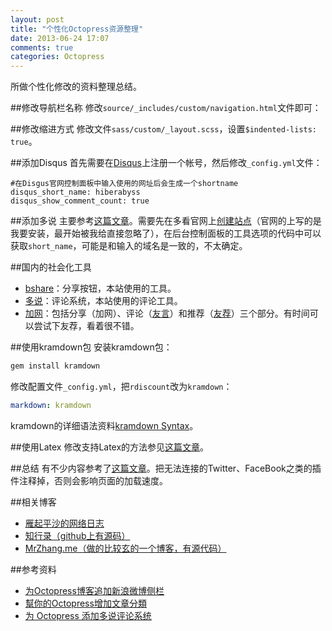 ```yaml
---
layout: post
title: "个性化Octopress资源整理"
date: 2013-06-24 17:07
comments: true
categories: Octopress
---
```

所做个性化修改的资料整理总结。

<!--more-->

##修改导航栏名称
修改`source/_includes/custom/navigation.html`文件即可：

##修改缩进方式
修改文件`sass/custom/_layout.scss`，设置`$indented-lists: true`。

##添加Disqus
首先需要在[Disqus](http://www.disqus.com/)上注册一个帐号，然后修改`_config.yml`文件：

```
#在Disgus官网控制面板中输入使用的网址后会生成一个shortname
disqus_short_name: hiberabyss	
disqus_show_comment_count: true
```

##添加多说
主要参考[这篇文章](http://ihavanna.org/Internet/2013-02/add-duoshuo-commemt-system-into-octopress.html)。需要先在多看官网上[创建站点](http://duoshuo.com/create-site/)（官网的上写的是我要安装，最开始被我给直接忽略了），在后台控制面板的工具选项的代码中可以获取`short_name`，可能是和输入的域名是一致的，不太确定。

##国内的社会化工具
- [bshare](http://www.bshare.cn/)：分享按钮，本站使用的工具。  
- [多说](http://duoshuo.com/)：评论系统，本站使用的评论工具。
- [加网](http://www.jiathis.com/)：包括分享（加网）、评论（[友言](http://www.uyan.cc/)）和推荐（[友荐](http://www.ujian.cc/)）三个部分。有时间可以尝试下友荐，看着很不错。


##使用kramdown包
安装kramdown包：

```ruby
gem install kramdown
```

修改配置文件`_config.yml`，把`rdiscount`改为`kramdown`：

```yaml
markdown: kramdown
```

kramdown的详细语法资料[kramdown Syntax](http://kramdown.rubyforge.org/syntax.html#tables)。

##使用Latex
修改支持Latex的方法参见[这篇文章](http://yanping.me/cn/blog/2012/03/10/octopress-with-latex/)。


##总结
有不少内容参考了[这篇文章](http://www.yanjiuyanjiu.com/blog/20130402/)。把无法连接的Twitter、FaceBook之类的插件注释掉，否则会影响页面的加载速度。 

##相关博客
- [雁起平沙的网络日志](http://yanping.me/cn/)  
- [知行录（github上有源码）](http://whbzju.github.io/)
- [MrZhang.me（做的比较玄的一个博客，有源代码）](http://mrzhang.me/)

##参考资料
* [为Octopress博客追加新浪微博侧栏](http://programus.github.io/blog/2012/03/03/add-weibo-sidebar-into-octopress/)  
* [幫你的Octopress增加文章分類](http://blog.eddie.com.tw/2011/12/05/add-catetories-to-sidebar-in-octopress/)
* [为 Octopress 添加多说评论系统](http://ihavanna.org/Internet/2013-02/add-duoshuo-commemt-system-into-octopress.html)
